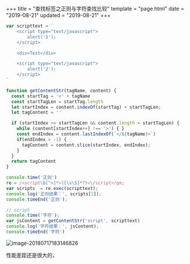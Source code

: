 +++
title = "查找标签之正则与字符查找比较"
template = "page.html"
date = "2019-08-21"
updated = "2019-08-21"
+++


```js
var scripttext = `
    <script type="text/javascript">
        alert('1');
    </script>

    <div>Test</div>

    <script type="text/javascript">
        alert('2');
    </script>
`

function getContentStr(tagName, content) {
  const startTag = '<' + tagName
  const startTagLen = startTag.length
  let startIndex = content.indexOf(startTag) + startTagLen;
  let tagContent = ''

  if (startIndex >= startTagLen && content.length > startTagLen) {
    while (content[startIndex++] !== '>') { }
    const endIndex = content.lastIndexOf(`</${tagName}>`)
    if(endIndex > -1) {
      tagContent = content.slice(startIndex, endIndex);
    }
  }
  return tagContent
}

console.time('正则')
re = /<script\b[^>]*>([\s\S]*?)<\/script>/gm;
var scripts  = re.exec(scripttext);
console.log('正则结果：', scripts[1]);
console.timeEnd('正则');

// script
console.time('字符');
var jsContent = getContentStr('script', scripttext)
console.log('字符结果：', jsContent);
console.timeEnd('字符')
```

![image-20180717183146826](assets/image-20180717183146826.png)



性能差距还是很大的，